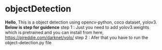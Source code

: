 # objectDetection
**Hello**, 
This is a object detection using opencv-python, coco dataset, yolov3.
**Below is step for guidence** 
step 1 : Just you need to add yolov3.weights which is pretrained and you can install from  here, https://pjreddie.com/darknet/yolo/
step 2 : Afer that you have to run the object-detection.py file 
